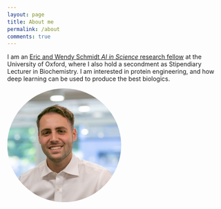 ```yaml
---
layout: page
title: About me
permalink: /about
comments: true
---
```


<div class="row justify-content-between">
<div class="col-md-8 pr-5">

<p>I am an <a href="https://www.schmidtfutures.com/our-work/schmidt-ai-in-science-postdocs/">Eric and Wendy Schmidt <i>AI in Science</i> research fellow</a> at the University of Oxford, where I also hold a secondment as Stipendiary Lecturer in Biochemistry. I am interested in protein engineering, and how deep learning can be used to produce the best biologics.</p>

</div>


<div class="col-md-4 text-center">
<img src="assets/images/avatar.jpg" style="width:264px;height:264px;border-radius:50%" />
</div>
</div>
